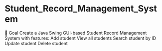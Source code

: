 # Student_Record_Management_System
🎯 Goal Create a Java Swing GUI-based Student Record Management System with features:  Add student  View all students  Search student by ID  Update student  Delete student
